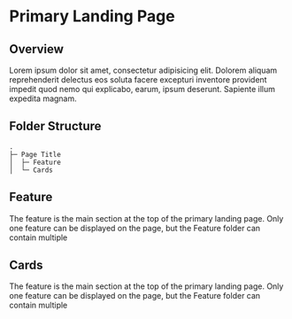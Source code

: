 # Primary Landing Page

## Overview
Lorem ipsum dolor sit amet, consectetur adipisicing elit. Dolorem aliquam reprehenderit delectus eos soluta facere excepturi inventore provident impedit quod nemo qui explicabo, earum, ipsum deserunt. Sapiente illum expedita magnam.

## Folder Structure
```
.
├─ Page Title
│  ├─ Feature
│  └─ Cards
```

## Feature
The feature is the main section at the top of the primary landing page. Only one feature can be displayed on the page, but the Feature folder can contain multiple 

<FeatureAdd />

<FeatureEdit />

## Cards
The feature is the main section at the top of the primary landing page. Only one feature can be displayed on the page, but the Feature folder can contain multiple 

<CardAdd />

<CardEdit />